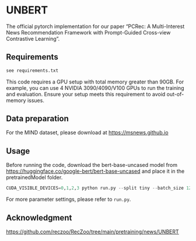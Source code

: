 # UNBERT

The official pytorch implementation for our paper “PCRec: A Multi-Interest News Recommendation Framework with
Prompt-Guided Cross-view Contrastive Learning”.

## Requirements
```bash
see requirements.txt
```

This code requires a GPU setup with total memory greater than 90GB. 
For example, you can use 4 NVIDIA 3090/4090/V100 GPUs to run the training and evaluation.
Ensure your setup meets this requirement to avoid out-of-memory issues.

## Data preparation
For the MIND dataset, please download at https://msnews.github.io

## Usage
Before running the code, download the bert-base-uncased model from https://huggingface.co/google-bert/bert-base-uncased 
and place it in the pretrainedModel folder.


```python
CUDA_VISIBLE_DEVICES=0,1,2,3 python run.py --split tiny --batch_size 128 --lr 2e-5 --use_amp --eval
```
For more parameter settings, please refer to `run.py`.

## Acknowledgment
https://github.com/reczoo/RecZoo/tree/main/pretraining/news/UNBERT
